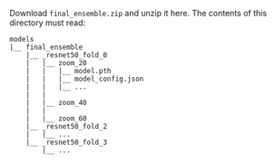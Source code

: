 Download `final_ensemble.zip` and unzip it here. The contents of this directory must read:

```
models
|__ final_ensemble
    |__ _resnet50_fold_0
    |   |__ zoom_20
    |   |   |__ model.pth
    |   |   |__ model_config.json
    |   |   |__ ...
    |   |
    |   |__ zoom_40
    |   |
    |   |__ zoom_60
    |__ _resnet50_fold_2
    |   |__ ...
    |__ _resnet50_fold_3
        |__ ...
```